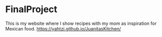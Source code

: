 # FinalProject
This is my website where I show recipes with my mom as inspiration for Mexican food. 
https://yahtzi.github.io/JuanitasKitchen/
